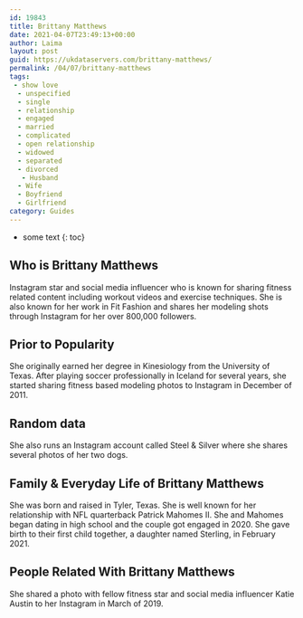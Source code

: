```yaml
---
id: 19843
title: Brittany Matthews
date: 2021-04-07T23:49:13+00:00
author: Laima
layout: post
guid: https://ukdataservers.com/brittany-matthews/
permalink: /04/07/brittany-matthews
tags:
 - show love
  - unspecified
  - single
  - relationship
  - engaged
  - married
  - complicated
  - open relationship
  - widowed
  - separated
  - divorced
   - Husband
  - Wife
  - Boyfriend
  - Girlfriend
category: Guides
---
```


* some text
{: toc}


## Who is Brittany Matthews
                  
                  
                  
Instagram star and social media influencer who is known for sharing fitness related content including workout videos and exercise techniques. She is also known for her work in Fit Fashion and shares her modeling shots through Instagram for her over 800,000 followers. 
                  
              
            
              
            
                
                
                
## Prior to Popularity
                  
                  
                  
She originally earned her degree in Kinesiology from the University of Texas. After playing soccer professionally in Iceland for several years, she started sharing fitness based modeling photos to Instagram in December of 2011. 
                  
              
            
              
            
                
                
                
## Random data
                  
                  
                  
She also runs an Instagram account called Steel & Silver where she shares several photos of her two dogs. 
                  
              
            
              
            
                
                
                
## Family & Everyday Life of Brittany Matthews
                  
                  
                  
She was born and raised in Tyler, Texas. She is well known for her relationship with NFL quarterback Patrick Mahomes II. She and Mahomes began dating in high school and the couple got engaged in 2020. She gave birth to their first child together, a daughter named Sterling, in February 2021.
                  
              
            
              
            
                
                
                
## People Related With Brittany Matthews
                  
                  
                  
She shared a photo with fellow fitness star and social media influencer Katie Austin to her Instagram in March of 2019. 
                  
              
            
              
            
                
              
            
              
              
            
            
              
            
          
          
          